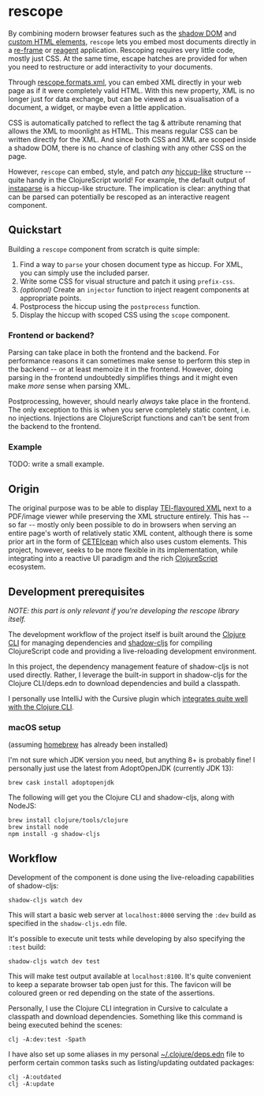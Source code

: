 rescope
=======
By combining modern browser features such as the [shadow DOM](https://developer.mozilla.org/en-US/docs/Web/Web_Components/Using_shadow_DOM) and [custom HTML elements](https://developer.mozilla.org/en-US/docs/Web/Web_Components/Using_custom_elements), `rescope` lets you embed most documents directly in a [re-frame](https://github.com/day8/re-frame) or [reagent](https://github.com/reagent-project/reagent) application. Rescoping requires very little code, mostly just CSS. At the same time, escape hatches are provided for when you need to restructure or add interactivity to your documents.

Through [rescope.formats.xml](https://github.com/kuhumcst/rescope/tree/master/src/kuhumcst/rescope/formats), you can embed XML directly in your web page as if it were completely valid HTML. With this new property, XML is no longer just for data exchange, but can be viewed as a visualisation of a document, a widget, or maybe even a little application.

CSS is automatically patched to reflect the tag & attribute renaming that allows the XML to moonlight as HTML. This means regular CSS can be written directly for the XML. And since both CSS and XML are scoped inside a shadow DOM, there is no chance of clashing with any other CSS on the page.

However, `rescope` can embed, style, and patch _any_ [hiccup-like](https://github.com/weavejester/hiccup) structure -- quite handy in the ClojureScript world! For example, the default output of [instaparse](https://github.com/Engelberg/instaparse) is a hiccup-like structure. The implication is clear: anything that can be parsed can potentially be rescoped as an interactive reagent component.

Quickstart
----------
Building a `rescope` component from scratch is quite simple:

1. Find a way to `parse` your chosen document type as hiccup. For XML, you can simply use the included parser.
2. Write some CSS for visual structure and patch it using `prefix-css`.
3. _(optional)_ Create an `injector` function to inject reagent components at appropriate points.
4. Postprocess the hiccup using the `postprocess` function.
5. Display the hiccup with scoped CSS using the `scope` component.

### Frontend or backend?
Parsing can take place in both the frontend and the backend. For performance reasons it can sometimes make sense to perform this step in the backend -- or at least memoize it in the frontend. However, doing parsing in the frontend undoubtedly simplifies things and it might even make *more* sense when parsing XML.

Postprocessing, however, should nearly *always* take place in the frontend. The only exception to this is when you serve completely static content, i.e. no injections. Injections are ClojureScript functions and can't be sent from the backend to the frontend. 

### Example

TODO: write a small example.

Origin
------
The original purpose was to be able to display [TEI-flavoured XML](https://tei-c.org/) next to a PDF/image viewer while preserving the XML structure entirely. This has -- so far -- mostly only been possible to do in browsers when serving an entire page's worth of relatively static XML content, although there is some prior art in the form of [CETEIcean](https://github.com/TEIC/CETEIcean) which also uses custom elements. This project, however, seeks to be more flexible in its implementation, while integrating into a reactive UI paradigm and the rich [ClojureScript](https://clojurescript.org/) ecosystem.

Development prerequisites
-------------------------
_NOTE: this part is only relevant if you're developing the rescope library itself._

The development workflow of the project itself is built around the [Clojure CLI](https://clojure.org/reference/deps_and_cli) for managing dependencies and [shadow-cljs](https://github.com/thheller/shadow-cljs) for compiling ClojureScript code and providing a live-reloading development environment.

In this project, the dependency management feature of shadow-cljs is not used directly. Rather, I leverage the built-in support in shadow-cljs for the Clojure CLI/deps.edn to download dependencies and build a classpath.

I personally use IntelliJ with the Cursive plugin which [integrates quite well with the Clojure CLI](https://cursive-ide.com/userguide/deps.html).

### macOS setup
(assuming [homebrew](https://brew.sh/) has already been installed)


I'm not sure which JDK version you need, but anything 8+ is probably fine! I personally just use the latest from AdoptOpenJDK (currently JDK 13):

```
brew cask install adoptopenjdk
```

The following will get you the Clojure CLI and shadow-cljs, along with NodeJS:

```
brew install clojure/tools/clojure
brew install node
npm install -g shadow-cljs
```

Workflow
--------
Development of the component is done using the live-reloading capabilities of shadow-cljs:

```
shadow-cljs watch dev
```

This will start a basic web server at `localhost:8000` serving the `:dev` build as specified in the `shadow-cljs.edn` file.

It's possible to execute unit tests while developing by also specifying the `:test` build:

```
shadow-cljs watch dev test
```

This will make test output available at `localhost:8100`. It's quite convenient to keep a separate browser tab open just for this. The favicon will be coloured green or red depending on the state of the assertions.

Personally, I use the Clojure CLI integration in Cursive to calculate a classpath and download dependencies. Something like this command is being executed behind the scenes:

```
clj -A:dev:test -Spath
```

I have also set up some aliases in my personal [~/.clojure/deps.edn](https://github.com/simongray/dotfiles/blob/master/dot/clojure/deps.edn) file to perform certain common tasks such as listing/updating outdated packages:

```
clj -A:outdated
clj -A:update
```
